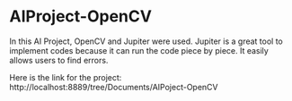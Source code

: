 # AIProject-OpenCV
In this AI Project, OpenCV and Jupiter were used. Jupiter is a great tool to implement codes because it can run the code piece by piece. It easily allows users to find errors.

Here is the link for the project:
http://localhost:8889/tree/Documents/AIPoject-OpenCV    
